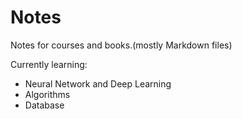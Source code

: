 # Notes
Notes for courses and books.(mostly Markdown files)

Currently learning:

- Neural Network and Deep Learning
- Algorithms
- Database

